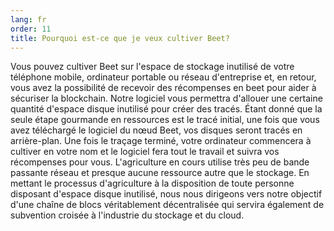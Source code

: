 ```yaml
---
lang: fr
order: 11
title: Pourquoi est-ce que je veux cultiver Beet?
---
```

Vous pouvez cultiver Beet sur l'espace de stockage inutilisé de votre téléphone mobile, ordinateur portable ou réseau d'entreprise et, en retour, vous avez la possibilité de recevoir des récompenses en beet pour aider à sécuriser la blockchain. Notre logiciel vous permettra d'allouer une certaine quantité d'espace disque inutilisé pour créer des tracés. Étant donné que la seule étape gourmande en ressources est le tracé initial, une fois que vous avez téléchargé le logiciel du nœud Beet, vos disques seront tracés en arrière-plan. Une fois le traçage terminé, votre ordinateur commencera à cultiver en votre nom et le logiciel fera tout le travail et suivra vos récompenses pour vous. L'agriculture en cours utilise très peu de bande passante réseau et presque aucune ressource autre que le stockage. En mettant le processus d'agriculture à la disposition de toute personne disposant d'espace disque inutilisé, nous nous dirigeons vers notre objectif d'une chaîne de blocs véritablement décentralisée qui servira également de subvention croisée à l'industrie du stockage et du cloud.
